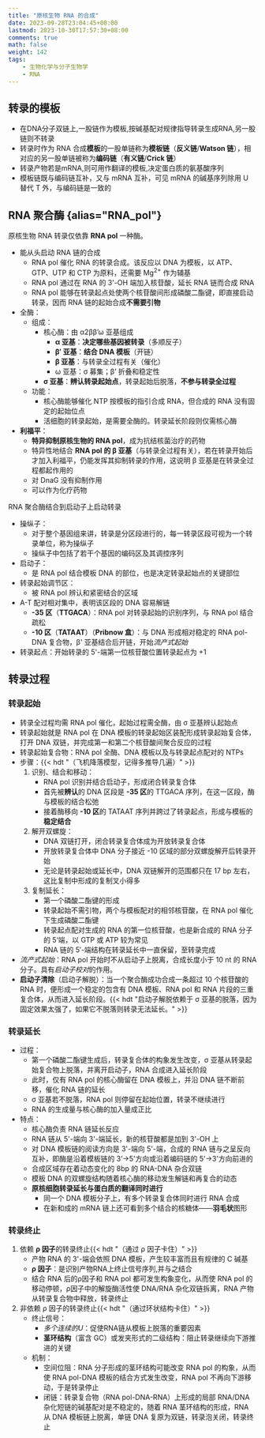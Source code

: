 ```yaml
---
title: "原核生物 RNA 的合成"
date: 2023-09-28T23:04:45+08:00
lastmod: 2023-10-30T17:57:30+08:00
comments: true
math: false
weight: 142
tags:
    - 生物化学与分子生物学
    - RNA
---
```


## 转录的模板

- 在DNA分子双链上,一股链作为模板,按碱基配对规律指导转录生成RNA,另一股链则不转录
- 转录时作为 RNA 合成**模板**的一股单链称为**模板链**（**反义链**/**Watson 链**），相对应的另一股单链被称为**编码链**（**有义链**/**Crick 链**）
- 转录产物若是mRNA,则可用作翻译的模板,决定蛋白质的氨基酸序列
- 模板链既与编码链互补，又与 mRNA 互补，可见 mRNA 的碱基序列除用 U 替代 T 外，与编码链是一致的

## RNA 聚合酶 {alias="RNA\_pol"}

原核生物 RNA 转录仅依靠 **RNA pol** 一种酶。

- 能从头启动 RNA 链的合成
    - RNA pol 催化 RNA 的转录合成。该反应以 DNA 为模板，以 ATP、GTP、UTP 和 CTP 为原料，还需要 Mg<sup>2+</sup> 作为辅基
    - RNA pol 通过在 RNA 的 3'-OH 端加入核苷酸，延长 RNA 链而合成 RNA
    - RNA pol 能够在转录起点处使两个核苷酸间形成磷酸二酯键，即直接启动转录，因而 RNA 链的起始合成**不需要引物**
- 全酶：
    - 组成：
        - 核心酶：由 α2ββ’ω 亚基组成
            - **α 亚基**：**决定哪些基因被转录**（多顺反子）
            - **β′ 亚基**：**结合 DNA 模板**（开链）
            - **β 亚基**：与转录全过程有关（催化）
            - ω 亚基：σ 募集；β’ 折叠和稳定性
        - **σ 亚基**：**辨认转录起始点**，转录起始后脱落，**不参与转录全过程**
    - 功能：
        - 核心酶能够催化 NTP 按模板的指引合成 RNA，但合成的 RNA 没有固定的起始位点
        - 活细胞的转录起始，是需要全酶的。转录延长阶段则仅需核心酶
- **利福平**：
    - **特异抑制原核生物的 RNA pol**，成为抗结核菌治疗的药物
    - 特异性地结合 **RNA pol 的 β 亚基**（与转录全过程有关），若在转录开始后才加入利福平，仍能发挥其抑制转录的作用，这说明 β 亚基是在转录全过程都起作用的
    - 对 DnaG 没有抑制作用
    - 可以作为化疗药物

RNA 聚合酶结合到启动子上启动转录

- 操纵子：
    - 对于整个基因组来讲，转录是分区段进行的，每一转录区段可视为一个转录单位，称为操纵子
    - 操纵子中包括了若干个基因的编码区及其调控序列
- 启动子：
    - 是 RNA pol 结合模板 DNA 的部位，也是决定转录起始点的关键部位
- 转录起始调节区：
    - 被 RNA pol 辨认和紧密结合的区域
- A-T 配对相对集中，表明该区段的 DNA 容易解链
    - **-35 区**（**TTGACA**）：RNA pol 对转录起始的识别序列，与 RNA pol 结合疏松
    - **-10 区**（**TATAAT**）（**Pribnow 盒**）：与 DNA 形成相对稳定的 RNA pol-DNA 复合物，β' 亚基结合后开链，开始*流产式起始*
- 转录起点：开始转录的 5'-端第一位核苷酸位置转录起点为 +1

## 转录过程

### 转录起始

- 转录全过程均需 RNA pol 催化，起始过程需全酶，由 σ 亚基辨认起始点
- 转录起始就是 RNA pol 在 DNA 模板的转录起始区装配形成转录起始复合体，打开 DNA 双链，并完成第一和第二个核苷酸间聚合反应的过程
- 转录起始复合物：RNA pol 全酶、DNA 模板以及与转录起点配对的 NTPs
- 步骤：{{< hdt "（飞机降落模型，记得多推导几遍）" >}}
    1. 识别、结合和移动：
        - RNA pol 识别并结合启动子，形成闭合转录复合体
        - 首先被**辨认**的 DNA 区段是 **-35 区**的 TTGACA 序列，在这一区段，酶与模板的结合松弛
        - 接着酶移向 **-10 区**的 TATAAT 序列并跨过了转录起点，形成与模板的**稳定结合**
    2. 解开双螺旋：
        - DNA 双链打开，闭合转录复合体成为开放转录复合体
        - 开放转录复合体中 DNA 分子接近 -10 区域的部分双螺旋解开后转录开始
        - 无论是转录起始或延长中，DNA 双链解开的范围都只在 17 bp 左右，这比复制中形成的复制叉小得多
    3. 复制延长：
        - 第一个磷酸二酯键的形成
        - 转录起始不需引物，两个与模板配对的相邻核苷酸，在 RNA pol 催化下生成磷酸二酯键
        - 转录起点配对生成的 RNA 的第一位核苷酸，也是新合成的 RNA 分子的 5‘端，以 GTP 或 ATP 较为常见
        - RNA 链的 5′-端结构在转录延长中一直保留，至转录完成
- *流产式起始*：RNA pol 开始时不从启动子上脱离，合成长度小于 10 nt 的 RNA分子。具有*启动子校对*的作用。
- **启动子清除**（启动子解脱）：当一个聚合酶成功合成一条超过 10 个核苷酸的 RNA 时，便形成一个稳定的包含有 DNA 模板、RNA pol 和 RNA 片段的三重复合体，从而进入延长阶段。{{< hdt "启动子解脱依赖于 σ 亚基的脱落，因为固定效果太强了，如果它不脱落则转录无法延长。" >}}

### 转录延长

- 过程：
    - 第一个磷酸二酯键生成后，转录复合体的构象发生改变，σ 亚基从转录起始复合物上脱落，并离开启动子，RNA 合成进入延长阶段
    - 此时，仅有 RNA pol 的核心酶留在 DNA 模板上，并沿 DNA 链不断前移，催化 RNA 链的延长
    - σ 亚基若不脱落，RNA pol 则停留在起始位置，转录不继续进行
    - RNA 的生成量与核心酶的加入量成正比
- 特点：
    - 核心酶负责 RNA 链延长反应
    - RNA 链从 5'-端向 3'-端延长，新的核苷酸都是加到 3'-OH 上
    - 对 DNA 模板链的阅读方向是 3'-端向 5'-端，合成的 RNA 链与之呈反向互补，即酶是沿着模板链的 3’→5'方向或沿着编码链的 5'→3'方向前进的
    - 合成区域存在着动态变化的 8bp 的 RNA-DNA 杂合双链
    - 模板 DNA 的双螺旋结构随着核心酶的移动发生解链和再复合的动态
    - **原核细胞转录延长与蛋白质的翻译同时进行**
        - 同一个 DNA 模板分子上，有多个转录复合体同时进行 RNA 合成
        - 在新和成的 mRNA 链上还可看到多个结合的核糖体——**羽毛状**图形

### 转录终止

1. 依赖 **ρ 因子**的转录终止{{< hdt "（通过 ρ 因子卡住）" >}}
    - 产物 RNA 的 3'-端会依照 DNA 模板，产生较丰富而且有规律的 C 碱基
    - **ρ 因子**：是识别产物RNA上终止信号序列,并与之结合
    - 结合 RNA 后的ρ因子和 RNA pol 都可发生构象变化，从而使 RNA pol 的移动停顿，ρ因子中的解旋酶活性使 DNA/RNA 杂化双链拆离，RNA 产物从转录复合物中释放，转录终止
2. 非依赖 ρ 因子的转录终止{{< hdt "（通过环状结构卡住）" >}}
    - 终止信号：
        - *多个连续的U*：促使RNA链从模板上脱落的重要因素
        - **茎环结构**（富含 GC）或发夹形式的二级结构：阻止转录继续向下游推进的关键
    - 机制：
        - 空间位阻：RNA 分子形成的茎环结构可能改变 RNA pol 的构象，从而使 RNA pol-DNA 模板的结合方式发生改变，RNA pol 不再向下游移动，于是转录停止
        - 闭链：转录复合物（RNA pol-DNA-RNA）上形成的局部 RNA/DNA 杂化短链的碱基配对是不稳定的，随着 RNA 茎环结构的形成，RNA 从 DNA 模板链上脱离，单链 DNA 复原为双链，转录泡关闭，转录终止
